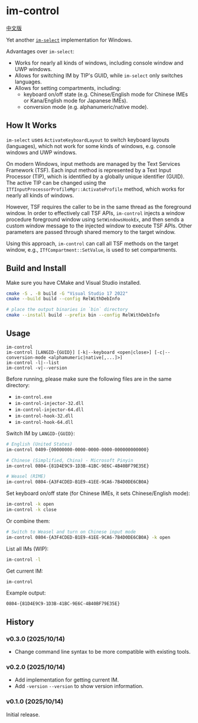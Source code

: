 # im-control

[中文版](README_zh_CN.md)

Yet another [`im-select`](https://github.com/daipeihust/im-select) implementation for Windows.

Advantages over `im-select`:

- Works for nearly all kinds of windows, including console window and UWP windows.
- Allows for switching IM by TIP's GUID, while `im-select` only switches languages.
- Allows for setting compartments, including:
  - keyboard on/off state (e.g. Chinese/English mode for Chinese IMEs or Kana/English mode for Japanese IMEs).
  - conversion mode (e.g. alphanumeric/native mode).

## How It Works

`im-select` uses `ActivateKeyboardLayout` to switch keyboard layouts (languages), which not work for some kinds of windows, e.g. console windows and UWP windows.

On modern Windows, input methods are managed by the Text Services Framework (TSF). Each input method is represented by a Text Input Processor (TIP), which is identified by a globally unique identifier (GUID). The active TIP can be changed using the `ITfInputProcessorProfileMgr::ActivateProfile` method, which works for nearly all kinds of windows.

However, TSF requires the caller to be in the same thread as the foreground window. In order to effectively call TSF APIs, `im-control` injects a window procedure foreground window using `SetWindowsHookEx`, and then sends a custom window message to the injected window to execute TSF APIs. Other parameters are passed through shared memory to the target window.

Using this approach, `im-control` can call all TSF methods on the target window, e.g., `ITfCompartment::SetValue`, is used to set compartments.

## Build and Install

Make sure you have CMake and Visual Studio installed.

```bash
cmake -S . -B build -G "Visual Studio 17 2022"
cmake --build build --config RelWithDebInfo

# place the output binaries in `bin` directory
cmake --install build --prefix bin --config RelWithDebInfo
```

## Usage

```
im-control
im-control [LANGID-{GUID}] [-k|--keyboard <open|close>] [-c|--conversion-mode <alphamumeric|native[,...]>]
im-control -l|--list
im-control -v|--version
```

Before running, please make sure the following files are in the same directory:

- `im-control.exe`
- `im-control-injector-32.dll`
- `im-control-injector-64.dll`
- `im-control-hook-32.dll`
- `im-control-hook-64.dll`

Switch IM by `LANGID-{GUID}`:

```bash
# English (United States)
im-control 0409-{00000000-0000-0000-0000-000000000000}

# Chinese (Simplified, China) - Microsoft Pinyin
im-control 0804-{81D4E9C9-1D3B-41BC-9E6C-4B40BF79E35E}

# Weasel (RIME)
im-control 0804-{A3F4CDED-B1E9-41EE-9CA6-7B4D0DE6CB0A}
```

Set keyboard on/off state (for Chinese IMEs, it sets Chinese/English mode):

```bash
im-control -k open
im-control -k close
```

Or combine them:

```bash
# Switch to Weasel and turn on Chinese input mode
im-control 0804-{A3F4CDED-B1E9-41EE-9CA6-7B4D0DE6CB0A} -k open
```

List all IMs (WIP):

```bash
im-control -l
```

Get current IM:

```bash
im-control
```

Example output:

```
0804-{81D4E9C9-1D3B-41BC-9E6C-4B40BF79E35E}
```

## History

### v0.3.0 (2025/10/14)

- Change command line syntax to be more compatible with existing tools.

### v0.2.0 (2025/10/14)

- Add implementation for getting current IM.
- Add `-version` `--version` to show version information.

### v0.1.0 (2025/10/14)

Initial release.
